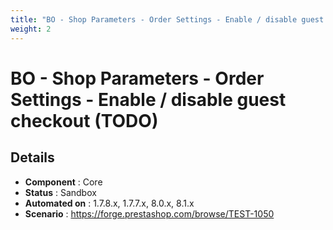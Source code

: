 ```yaml
---
title: "BO - Shop Parameters - Order Settings - Enable / disable guest checkout (TODO)"
weight: 2
---
```


# BO - Shop Parameters - Order Settings - Enable / disable guest checkout (TODO)
## Details
* **Component** : Core
* **Status** : Sandbox
* **Automated on** : 1.7.8.x, 1.7.7.x, 8.0.x, 8.1.x
* **Scenario** : https://forge.prestashop.com/browse/TEST-1050

